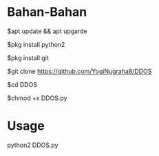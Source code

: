 # Bahan-Bahan
$apt update && apt upgarde

$pkg install python2 

$pkg install git

$git clone https://github.com/YogiNugraha8/DDOS

$cd DDOS

$chmod +x DDOS.py
# Usage
python2 DDOS.py
